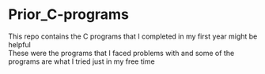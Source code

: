 # Prior_C-programs
This repo contains the C programs that I completed in my first year might be helpful       
These were the programs that I faced problems with and some of the programs are what I tried just in my free time
